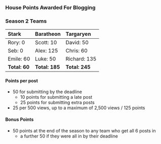 ### House Points Awarded For Blogging

### Season 2 Teams

| Stark | Baratheon | Targaryen |
| :--- | :----- | :---------------- |
| Rory: 0 | Scott: 10 | David: 50 |
| Seb: 0 | Alex: 125 | Chris: 60 |
| Emile: 60 | Luke: 50 | Richard: 135 |
| **Total: 60** | **Total: 185** | **Total: 245** |

#### Points per post
  - 50 for submitting by the deadline
    - 10 points for submitting a late post
    - 25 points for submitting extra posts
  - 25 per 500 views, up to a maximum of 2,500 views / 125 points

#### Bonus Points
  - 50 points at the end of the season to any team who get all 6 posts in
    - a further 50 if they were all in by their deadline
